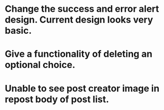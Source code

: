 # Change the success and error alert design. Current design looks very basic.
# Give a functionality of deleting an optional choice.
# Unable to see post creator image in repost body of post list.